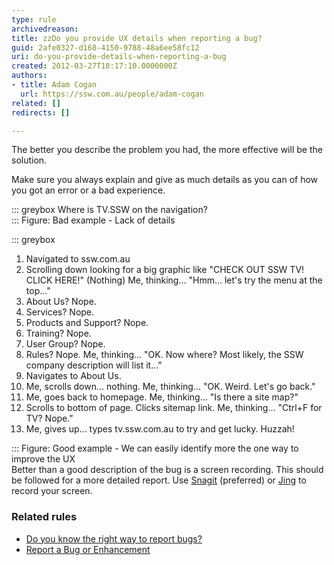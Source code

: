 ```yaml
---
type: rule
archivedreason: 
title: zzDo you provide UX details when reporting a bug?
guid: 2afe0327-d168-4150-9788-48a6ee58fc12
uri: do-you-provide-details-when-reporting-a-bug
created: 2012-03-27T18:17:10.0000000Z
authors:
- title: Adam Cogan
  url: https://ssw.com.au/people/adam-cogan
related: []
redirects: []

---
```


The better you describe the problem you had, the more effective will be the solution. 
<!--endintro-->

Make sure you always explain and give as much details as you can of how you got an error or a bad experience.


::: greybox
Where is TV.SSW on the navigation?  
:::
Figure: Bad example - Lack of details

::: greybox

1. Navigated to ssw.com.au
2. Scrolling down looking for a big graphic like "CHECK OUT SSW TV! CLICK HERE!"
(Nothing)
Me, thinking… "Hmm… let's try the menu at the top..."
3. About Us? Nope.
4. Services? Nope.
5. Products and Support? Nope.
6. Training? Nope.
7. User Group? Nope.
8. Rules? Nope.
 Me, thinking... "OK. Now where? Most likely, the SSW company description will list it..."
9. Navigates to About Us.
10. Me, scrolls down… nothing.
 Me, thinking... "OK. Weird. Let's go back."
11. Me, goes back to homepage.
 Me, thinking… "Is there a site map?"
12. Scrolls to bottom of page. Clicks sitemap link.
 Me, thinking... "Ctrl+F for TV? Nope."
13. Me, gives up… types tv.ssw.com.au to try and get lucky. Huzzah!


:::
Figure: Good example - We can easily identify more the one way to improve the UX  
Better than a good description of the bug is a screen recording. This should be followed for a more detailed report. Use [Snagit](http&#58;//www.techsmith.com/snagit.html) (preferred) or [Jing](http&#58;//www.techsmith.com/jing.html) to record your screen.

### Related rules

* [Do you know the right way to report bugs?](/do-you-know-the-right-way-to-report-bugs)
* [Report a Bug or Enhancement](http&#58;//www.ssw.com.au/ssw/Standards/Support/bugreportorenhancement.aspx)
